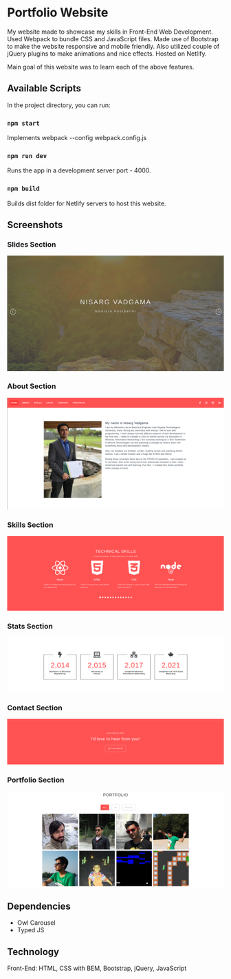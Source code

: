 # Portfolio Website

My website made to showcase my skills in Front-End Web Development. Used Webpack to bundle CSS and JavaScript files. Made use of Bootstrap to make the website responsive and mobile friendly. Also utilized couple of jQuery plugins to make animations and nice effects. Hosted on Netlify.

Main goal of this website was to learn each of the above features.

## Available Scripts

In the project directory, you can run:

### `npm start`

Implements webpack --config webpack.config.js

### `npm run dev`

Runs the app in a development server port - 4000.

### `npm build`

Builds dist folder for Netlify servers to host this website.

## Screenshots

### Slides Section
!["Screenshot of Slides Section"](https://github.com/ngunner15/Portfolio/blob/master/app/screenshots/portfolio_slides.png?raw=true)

### About Section
!["Screenshot of About Section"](https://github.com/ngunner15/Portfolio/blob/master/app/screenshots/portfolio_about.png?raw=true)

### Skills Section
!["Screenshot of Skills Section"](https://github.com/ngunner15/Portfolio/blob/master/app/screenshots/portfolio_skills.png?raw=true)

### Stats Section
!["Screenshot of Stats Section"](https://github.com/ngunner15/Portfolio/blob/master/app/screenshots/portfolio_stats.png?raw=true)

### Contact Section
!["Screenshot of Contact Section"](https://github.com/ngunner15/Portfolio/blob/master/app/screenshots/portfolio_contact.png?raw=true)

### Portfolio Section
!["Screenshot of Portfolio Section"](https://github.com/ngunner15/Portfolio/blob/master/app/screenshots/portfolio_photos.png?raw=true)

## Dependencies

- Owl Carousel
- Typed JS

## Technology

Front-End: HTML, CSS with BEM, Bootstrap, jQuery, JavaScript
